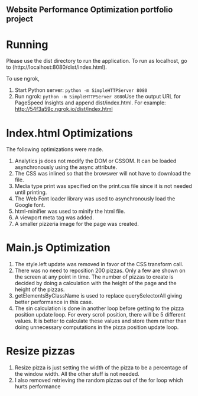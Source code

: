 ## Website Performance Optimization portfolio project

# Running 
Please use the dist directory to run the application. 
To run as localhost, go to (http://localhost:8080/dist/index.html).

To use ngrok,
1. Start Python server: ```python -m SimpleHTTPServer 8080```
2. Run ngrok: ```python -m SimpleHTTPServer 8080```Use the output URL for PageSpeed Insights and append dist/index.html. For example: http://54f3a59c.ngrok.io/dist/index.html

# Index.html Optimizations
The following optimizations were made.
1. Analytics js does not modify the DOM or CSSOM. It can be loaded asynchronously using the async attribute.
2. The CSS was inlined so that the browswer will not have to download the file.
3. Media type print was specified on the print.css file since it is not needed until printing.
4. The Web Font loader library was used to asynchronously load the Google font.
5. html-minifier was used to minify the html file.
6. A viewport meta tag was added.
7. A smaller pizzeria image for the page was created. 

# Main.js Optimization
1. The style.left update was removed in favor of the CSS transform call.
2. There was no need to reposition 200 pizzas. Only a few are shown on the screen at any point in time. The number of pizzas to create is decided by doing a calculation with the height of the page and the height of the pizzas.
3. getElementsByClassName is used to replace querySelectorAll giving better performance in this case.
4. The sin calculation is done in another loop before getting to the pizza position update loop. For every scroll position, there will be 5 different values. It is better to calculate these values and store them rather than doing unnecessary computations in the pizza position update loop.

# Resize pizzas
1. Resize pizza is just setting the width of the pizza to be a percentage of the window width. All the other stuff is not needed.
2. I also removed retrieving the random pizzas out of the for loop which hurts performance
